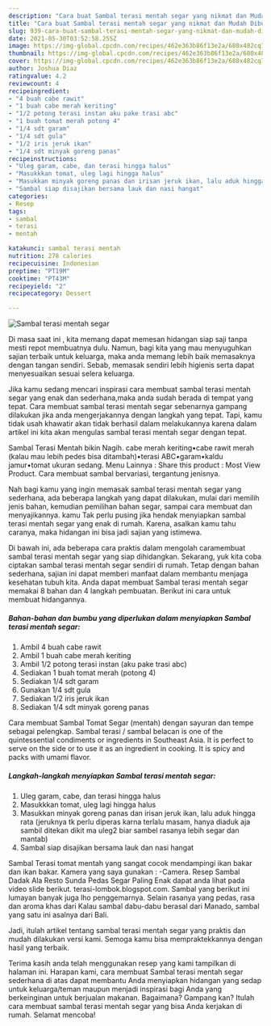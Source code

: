 ```yaml
---
description: "Cara buat Sambal terasi mentah segar yang nikmat dan Mudah Dibuat"
title: "Cara buat Sambal terasi mentah segar yang nikmat dan Mudah Dibuat"
slug: 939-cara-buat-sambal-terasi-mentah-segar-yang-nikmat-dan-mudah-dibuat
date: 2021-05-30T03:52:58.255Z
image: https://img-global.cpcdn.com/recipes/462e363b86f13e2a/680x482cq70/sambal-terasi-mentah-segar-foto-resep-utama.jpg
thumbnail: https://img-global.cpcdn.com/recipes/462e363b86f13e2a/680x482cq70/sambal-terasi-mentah-segar-foto-resep-utama.jpg
cover: https://img-global.cpcdn.com/recipes/462e363b86f13e2a/680x482cq70/sambal-terasi-mentah-segar-foto-resep-utama.jpg
author: Joshua Diaz
ratingvalue: 4.2
reviewcount: 4
recipeingredient:
- "4 buah cabe rawit"
- "1 buah cabe merah keriting"
- "1/2 potong terasi instan aku pake trasi abc"
- "1 buah tomat merah potong 4"
- "1/4 sdt garam"
- "1/4 sdt gula"
- "1/2 iris jeruk ikan"
- "1/4 sdt minyak goreng panas"
recipeinstructions:
- "Uleg garam, cabe, dan terasi hingga halus"
- "Masukkkan tomat, uleg lagi hingga halus"
- "Masukkan minyak goreng panas dan irisan jeruk ikan, lalu aduk hingga rata (jeruknya tk perlu diperas karna terlalu masam, hanya diaduk aja sambil ditekan dikit ma uleg2 biar sambel rasanya lebih segar dan mantab)"
- "Sambal siap disajikan bersama lauk dan nasi hangat"
categories:
- Resep
tags:
- sambal
- terasi
- mentah

katakunci: sambal terasi mentah 
nutrition: 278 calories
recipecuisine: Indonesian
preptime: "PT19M"
cooktime: "PT43M"
recipeyield: "2"
recipecategory: Dessert

---
```



![Sambal terasi mentah segar](https://img-global.cpcdn.com/recipes/462e363b86f13e2a/680x482cq70/sambal-terasi-mentah-segar-foto-resep-utama.jpg)

Di masa  saat ini , kita memang dapat memesan hidangan siap saji tanpa mesti repot membuatnya dulu. Namun, bagi kita yang mau menyuguhkan sajian terbaik untuk keluarga, maka anda memang lebih baik memasaknya dengan tangan sendiri. Sebab, memasak sendiri lebih higienis serta dapat menyesuaikan sesuai selera keluarga.

Jika kamu sedang mencari inspirasi cara membuat sambal terasi mentah segar yang enak dan sederhana,maka anda sudah berada di tempat yang tepat. Cara membuat sambal terasi mentah segar  sebenarnya gampang dilakukan jika anda mengerjakannya dengan langkah yang tepat. Tapi, kamu tidak usah khawatir akan tidak berhasil dalam melakukannya 
karena dalam artikel ini kita akan mengulas sambal terasi mentah segar dengan tepat.  

Sambal Terasi Mentah bikin Nagih. cabe merah keriting•cabe rawit merah (kalau mau lebih pedes bisa ditambah)•terasi ABC•garam•kaldu jamur•tomat ukuran sedang. Menu Lainnya : Share this product : Most View Product. Cara membuat sambal bervariasi, tergantung jenisnya.

Nah bagi kamu yang ingin memasak sambal terasi mentah segar yang sederhana, ada beberapa langkah yang dapat dilakukan, mulai dari memilih jenis bahan, kemudian pemilihan bahan segar, sampai cara membuat dan menyajikannya. kamu Tak perlu pusing jika hendak menyiapkan sambal terasi mentah segar yang enak di rumah. Karena, asalkan kamu  tahu caranya, maka hidangan ini bisa jadi sajian yang istimewa.

Di bawah ini, ada beberapa cara praktis  dalam mengolah caramembuat sambal terasi mentah segar yang siap dihidangkan. Sekarang, yuk kita coba ciptakan sambal terasi mentah segar sendiri di rumah. Tetap dengan bahan sederhana, sajian ini dapat memberi manfaat dalam membantu menjaga kesehatan tubuh kita. Anda dapat membuat Sambal terasi mentah segar memakai 8 bahan dan 4 langkah pembuatan. Berikut ini cara untuk membuat hidangannya.

<!--inarticleads1-->

##### Bahan-bahan dan bumbu yang diperlukan dalam menyiapkan Sambal terasi mentah segar:

1. Ambil 4 buah cabe rawit
1. Ambil 1 buah cabe merah keriting
1. Ambil 1/2 potong terasi instan (aku pake trasi abc)
1. Sediakan 1 buah tomat merah (potong 4)
1. Sediakan 1/4 sdt garam
1. Gunakan 1/4 sdt gula
1. Sediakan 1/2 iris jeruk ikan
1. Sediakan 1/4 sdt minyak goreng panas


Cara membuat Sambal Tomat Segar (mentah) dengan sayuran dan tempe sebagai pelengkap. Sambal terasi / sambal belacan is one of the quintessential condiments or ingredients in Southeast Asia. It is perfect to serve on the side or to use it as an ingredient in cooking. It is spicy and packs with umami flavor. 

<!--inarticleads2-->

##### Langkah-langkah menyiapkan Sambal terasi mentah segar:

1. Uleg garam, cabe, dan terasi hingga halus
1. Masukkkan tomat, uleg lagi hingga halus
1. Masukkan minyak goreng panas dan irisan jeruk ikan, lalu aduk hingga rata (jeruknya tk perlu diperas karna terlalu masam, hanya diaduk aja sambil ditekan dikit ma uleg2 biar sambel rasanya lebih segar dan mantab)
1. Sambal siap disajikan bersama lauk dan nasi hangat


Sambal Terasi tomat mentah yang sangat cocok mendampingi ikan bakar dan ikan bakar. Kamera yang saya gunakan : -Camera. Resep Sambal Dadak Ala Resto Sunda Pedas Segar Paling Enak dapat anda lihat pada video slide berikut. terasi-lombok.blogspot.com. Sambal yang berikut ini lumayan banyak juga lho penggemarnya. Selain rasanya yang pedas, rasa dan aroma khas dari Kalau sambal dabu-dabu berasal dari Manado, sambal yang satu ini asalnya dari Bali. 

Jadi, itulah artikel tentang  sambal terasi mentah segar  yang praktis dan mudah dilakukan versi kami. Semoga kamu bisa mempraktekkannya dengan hasil yang terbaik. 

Terima kasih anda telah menggunakan resep yang kami tampilkan di halaman ini. Harapan kami, cara membuat  Sambal terasi mentah segar sederhana di atas dapat membantu Anda menyiapkan hidangan yang sedap untuk keluarga/teman maupun menjadi inspirasi bagi Anda yang berkeinginan untuk berjualan makanan. Bagaimana? Gampang kan? Itulah cara membuat sambal terasi mentah segar yang bisa Anda kerjakan di rumah. Selamat mencoba!

